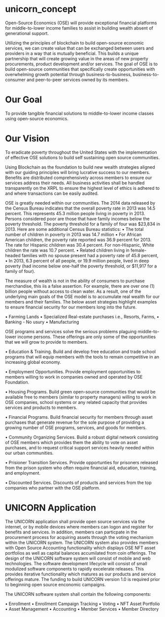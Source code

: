 # unicorn_concept
Open-Source Economics (OSE) will provide exceptional financial platforms for middle-to-lower income families to assist in building wealth absent of generational support. 

Utilizing the principles of blockchain to build open-source economic services, we can create value that can be exchanged between users and providers in a way that is mutually beneficial.  This builds a unique partnership that will create growing value in the areas of new property procurements, product development and/or services. The goal of OSE is to build open-source communities that specifically create opportunities with overwhelming growth potential through business-to-business, business-to-consumer and peer-to-peer services owned by its members.
# Our Goal
To provide tangible financial solutions to middle-to-lower income classes using open-source economics.

# Our Vision
To eradicate poverty throughout the United States with the implementation of effective OSE solutions to build self sustaining open source communities.

Using Blockchain as the foundation to build new wealth strategies aligned with our guiding principles will bring lucrative success to our members.  Benefits are distributed comprehensively across members to ensure our services address their needs.  All business activities shall be handled transparently on the XRPL to ensure the highest level of ethics is adhered to and where transactions can be easily audited.  

OSE is greatly needed within our communities.  The 2014 data released by the Census Bureau indicates that the overall poverty rate in 2013 was 14.5 percent.  This represents 45.3 million people living in poverty in 2013.  Persons considered poor are those that have family incomes below the poverty threshold.  The poverty threshold for a family of four was $23,834 in 2013.  Here are some additional Census Bureau statistics:
•	The total number of children in poverty in 2013 was 14.7 million 
•	For African American children, the poverty rate reported was 36.9 percent for 2013.  The rate for Hispanic children was 30.4 percent.  For non-Hispanic, White children the rate was 10.7 percent. 
•	Related children living in female-headed families with no spouse present had a poverty rate of 45.8 percent, 
•	In 2013, 6.3 percent of all people, or 19.9 million people, lived in deep poverty (had income below one-half the poverty threshold, or $11,917 for a family of four). 

The measure of wealth is not in the ability of consumers to purchase merchandise, this iis a false assertion.  For example, there are over one (1) billion people without access to clean water.  As a result, one of the underlying main goals of the OSE model is to accumulate real wealth for our members and their families.  The below asset strategies highlight examples to ensure financial security for our members long into the future.

•	Farming Lands
•	Specialized Real-estate purchases i.e., Resorts, Farms, 
•	Banking - No usury
•	Manufacturing

OSE programs and services solve the serious problems plaguing middle-to-lower income persons.  These offerings are only some of the opportunities that we will grow to provide  to members.  

•	Education & Training.  Build and develop free education and trade school programs that will equip members with the tools to remain competitive in an increasing global economy.

•	Employment Opportunities.  Provide employment opportunities to members willing to work in companies owned and operated by OSE Foundation. 

•	Housing Programs.  Build green open-source communities that would be available free to members (similar to property managers) willing to work in OSE companies, school systems or any related capacity that provides services and products to members.

•	Financial Programs.  Build financial security for members through asset purchases that generate revenue for the sole purpose of providing a growing number of OSE programs, services, and goods for members.

•	Community Organizing Services.  Build a robust digital network consisting of OSE members which provides them the ability to vote on asset purchases, and to request critical support services heavily needed within our urban communities.

•	Prisioner Transition Services.  Provide opportunties for prisoners released from the prison system who often require financial aid, education, training, and employment.

•	Discounted Services.  Discounts of products and services from the top companies who partner with the OSE platform. 

# UNICORN Application

The UNICORN application shall provide open source services via the internet, or by mobile devices where members can logon and register for benefits and services. In addition, members can particpate in the procurement process for acquiring assets through the voting mechanism within the UNICORN system.  The UNICORN system also provides members with Open Source Accounting functionality which displays OSE NFT asset portfolios as well as capital balances accumilated from coin offerings. The design of the UNICORN software system will consist of mobile and web technologies.  The software development lifecycle will consist of small modulized software components to rapidly excelerate releases. This provides iterative functionality which matures as our products and service offerings mature. The funding to build UNICORN version 1.0 is required prior to beginning open source enconomic campaigns.

The UNICORN software system shall contain the following components:

•	Enrollment
•	Enrollment Campaign Tracking
•	Voting
•	NFT Asset Portfolio
•	Asset Management
•	Accounting 
•	Member Services
•	Member Directory


